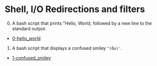 # Shell, I/O Redirections and filters

0. A bash script that prints "Hello, World, followed by a new line to the standard output.

  * [0-hello_world](0-hello_world)

1. A bash script that displays a confused smiley `"(Ôo)'`.

  * [1-confused_smiley](1-confused_smiley)

